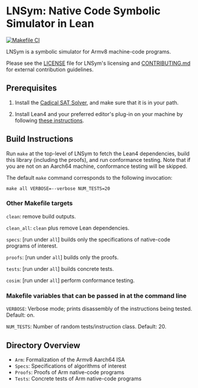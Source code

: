 # LNSym: Native Code Symbolic Simulator in Lean
[![Makefile CI](https://github.com/leanprover/LNSym/actions/workflows/makefile.yml/badge.svg)](https://github.com/leanprover/LNSym/actions/workflows/makefile.yml)

LNSym is a symbolic simulator for Armv8 machine-code programs.

Please see the [LICENSE](./LICENSE) file for LNSym's licensing and
[CONTRIBUTING.md](./CONTRIBUTING.md) for external contribution
guidelines.

## Prerequisites

1. Install the [Cadical SAT
   Solver](https://github.com/arminbiere/cadical), and make sure that
   it is in your path.

2. Install Lean4 and your preferred editor's plug-in on your machine
   by following [these
   instructions](https://leanprover-community.github.io/get_started.html).

## Build Instructions

Run `make` at the top-level of LNSym to fetch the Lean4 dependencies,
build this library (including the proofs), and run conformance
testing. Note that if you are not on an Aarch64 machine, conformance
testing will be skipped.

The default `make` command corresponds to the following invocation:

```make all VERBOSE=--verbose NUM_TESTS=20```

### Other Makefile targets

`clean`: remove build outputs.

`clean_all`: `clean` plus remove Lean dependencies.

`specs`: [run under `all`] builds only the specifications of
native-code programs of interest.

`proofs`: [run under `all`] builds only the proofs.

`tests`: [run under `all`] builds concrete tests.

`cosim`: [run under `all`] perform conformance testing.

### Makefile variables that can be passed in at the command line

`VERBOSE`: Verbose mode; prints disassembly of the instructions being
 tested. Default: on.

`NUM_TESTS`: Number of random tests/instruction class. Default: 20.

## Directory Overview

- `Arm`: Formalization of the Armv8 Aarch64 ISA
- `Specs`: Specifications of algorithms of interest
- `Proofs`: Proofs of Arm native-code programs
- `Tests`: Concrete tests of Arm native-code programs
